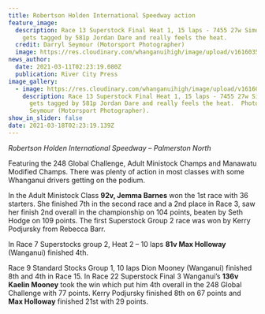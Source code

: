 ```yaml
---
title: Robertson Holden International Speedway action
feature_image:
  description: Race 13 Superstock Final Heat 1, 15 laps - 7455 27w Simon Davis
    gets tagged by 581p Jordan Dare and really feels the heat.
  credit: Darryl Seymour (Motorsport Photographer)
  image: https://res.cloudinary.com/whanganuihigh/image/upload/v1616035176/News/152062179_4341860945829647_6986246487267122088_o.jpg
news_author:
  date: 2021-03-11T02:23:19.080Z
  publication: River City Press
image_gallery:
  - image: https://res.cloudinary.com/whanganuihigh/image/upload/v1616034375/News/speedway_racing_-_car_on_fire.jpg._RCP_11.3.21.jpg
    description: Race 13 Superstock Final Heat 1, 15 laps - 7455 27w Simon Davis
      gets tagged by 581p Jordan Dare and really feels the heat.  Photo / Darryl
      Seymour (Motorsport Photographer).
show_in_slider: false
date: 2021-03-18T02:23:19.139Z
---
```

*Robertson Holden International Speedway – Palmerston North*

Featuring the 248 Global Challenge, Adult Ministock Champs and Manawatu Modified Champs. There was plenty of action in most classes with some Whanganui drivers getting on the podium.

In the Adult Ministock Class **92v, Jemma Barnes** won the 1st race with 36 starters. She finished 7th in the second race and a 2nd place in Race 3, saw her finish 2nd overall in the championship on 104 points, beaten by Seth Hodge on 109 points. The first Superstock Group 2 race was won by Kerry Podjursky from Rebecca Barr.

In Race 7 Superstocks group 2, Heat 2 – 10 laps **81v Max Holloway** (Wanganui) finished 4th. 

Race 9 Standard Stocks Group 1, 10 laps Dion Mooney (Wanganui) finished 8th and 4th in Race 15. In Race 22 Superstock Final 3 Wanganui’s **136v Kaelin Mooney** took the win which put him 4th overall in the 248 Global Challenge with 77 points. Kerry Podjursky finished 8th on 67 points and **Max Holloway** finished 21st with 29 points.
